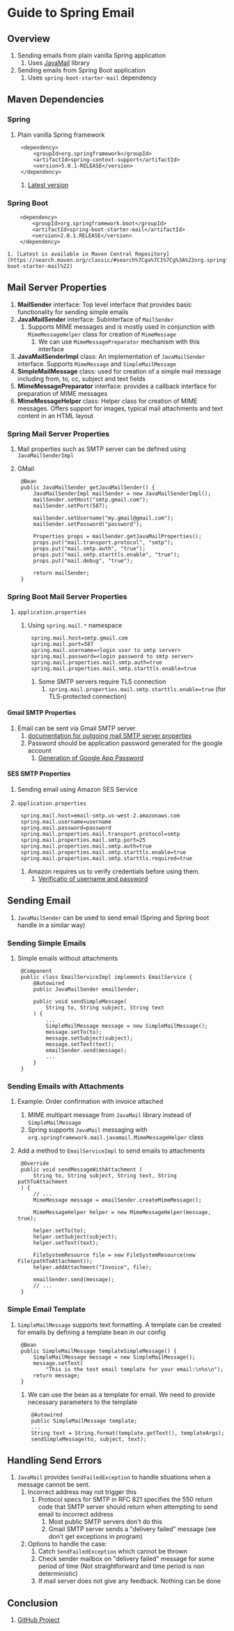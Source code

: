 # Guide to Spring Email #
## Overview ##
1. Sending emails from plain vanilla Spring application
	1. Uses [JavaMail](https://java.net/projects/javamail/pages/Home) library
2. Sending emails from Spring Boot application
	1. Uses `spring-boot-starter-mail` dependency

## Maven Dependencies ##
### Spring ###
1. Plain vanilla Spring framework

		<dependency>
			<groupId>org.springframework</groupId>
			<artifactId>spring-context-support</artifactId>
			<version>5.0.1-RELEASE</version>
		</dependency>

	1. [Latest version](https://search.maven.org/classic/#search%7Cga%7C1%7Cspring-context-support)

### Spring Boot ###

		<dependency>
			<groupId>org.springframework.boot</groupId>
			<artifactId>spring-boot-starter-mail</artifactId>
			<version>2.0.1.RELEASE</version>
		</dependency>

	1. [Latest is available in Maven Central Repository](https://search.maven.org/classic/#search%7Cga%7C1%7Cg%3A%22org.springframework.boot%22%20AND%20a%3A%22spring-boot-starter-mail%22)

## Mail Server Properties ##
1. **MailSender** interface: Top level interface that provides basic functionality for sending simple emails
2. **JavaMailSender** interface: Subinterface of `MailSender`
	1. Supports MIME messages and is mostly used in conjunction with `MimeMessageHelper` class for creation of `MimeMessage`
		1. We can use `MimeMessagePreparator` mechanism with this interface
3. **JavaMailSenderImpl** class: An implementation of `JavaMailSender` interface. Supports `MimeMessage` and `SimpleMailMessage`
4. **SimpleMailMessage** class: used for creation of a simple mail message including from, to, cc, subject and text fields
5. **MimeMessagePreparator** interface: provides a callback interface for preparation of MIME messages
6. **MimeMessageHelper** class: Helper class for creation of MIME messages. Offers support for images, typical mail attachments and text content in an HTML layout

### Spring Mail Server Properties ###
1. Mail properties such as SMTP server can be defined using `JavaMailSenderImpl`
2. GMail

		@Bean
		public JavaMailSender getJavaMailSender() {
			JavaMailSenderImpl mailSender = new JavaMailSenderImpl();
			mailSender.setHost("smtp.gmail.com");
			mailSender.setPort(587);

			mailSender.setUsername("my.gmail@gmail.com");
			mailSender.setPassword("password");

			Properties props = mailSender.getJavaMailProperties();
			props.put("mail.transport.protocol", "smtp");
			props.put("mail.smtp.auth", "true");
			props.put("mail.smtp.starttls.enable", "true");
			props.put("mail.debug", "true");

			return mailSender;
		}

### Spring Boot Mail Server Properties ###
1. `application.properties`
	1. Using `spring.mail.*` namespace

			spring.mail.host=smtp.gmail.com
			spring.mail.port=587
			spring.mail.username=<login user to smtp server>
			spring.mail.password=<login password to smtp server>
			spring.mail.properties.mail.smtp.auth=true
			spring.mail.properties.mail.smtp.starttls.enable=true

		1. Some SMTP servers require TLS connection
			1. `spring.mail.properties.mail.smtp.starttls.enable=true` (for TLS-protected connection)

#### Gmail SMTP Properties ####
1. Email can be sent via Gmail SMTP server
	1. [documentation for outgoing mail SMTP server properties](https://support.google.com/mail/answer/13273?hl=en&rd=2)
	2. Password should be application password generated for the google account
		1. [Generation of Google App Password](https://support.google.com/accounts/answer/185833)

#### SES SMTP Properties ####
1. Sending email using Amazon SES Service
2. `application.properties`

		spring.mail.host=email-smtp.us-west-2.amazonaws.com
		spring.mail.username=username
		spring.mail.password=password
		spring.mail.properties.mail.transport.protocol=smtp
		spring.mail.properties.mail.smtp.port=25
		spring.mail.properties.mail.smtp.auth=true
		spring.mail.properties.mail.smtp.starttls.enable=true
		spring.mail.properties.mail.smtp.starttls.required=true

	1. Amazon requires us to verify credentials before using them.
		1. [Verificatio of username and password](http://docs.aws.amazon.com/ses/latest/DeveloperGuide/verify-email-addresses.html)

## Sending Email ##
1. `JavaMailSender` can be used to send email (Spring and Spring boot handle in a similar way)

### Sending Simple Emails ###
1. Simple emails without attachments

		@Component
		public class EmailServiceImpl implements EmailService {
			@Autowired
			public JavaMailSender emailSender;

			public void sendSimpleMessage(
				String to, String subject, String text
			) {
				...
				SimpleMailMessage message = new SimpleMailMessage();
				message.setTo(to);
				message.setSubject(subject);
				message.setText(text);
				emailSender.send(message);
				...
			}
		}

### Sending Emails with Attachments ###
1. Example: Order confirmation with invoice attached
	1. MIME multipart message from `JavaMail` library instead of `SimpleMailMessage`
	2. Spring supports `JavaMail` messaging with `org.springframework.mail.javamail.MimeMessageHelper` class
2. Add a method to `EmailServiceImpl` to send emails to attachments

		@Override
		public void sendMessageWithAttachment (
			String to, String subject, String text, String pathToAttachment
		) {
			// ...
			MimeMessage message = emailSender.createMimeMessage();

			MimeMessageHelper helper = new MimeMessageHelper(message, true);

			helper.setTo(to);
			helper.setSubject(subject);
			helper.setText(text);

			FileSystemResource file = new FileSystemResource(new File(pathToAttachment));
			helper.addAttachment("Invoice", file);

			emailSender.send(message);
			// ...
		}

### Simple Email Template ###
1. `SimpleMailMessage` supports text formatting. A template can be created for emails by defining a template bean in our config

		@Bean
		public SimpleMailMessage templateSimpleMessage() {
			SimpleMailMessage message = new SimpleMailMessage();
			message.setText(
				"This is the test email template for your email:\n%s\n");
			return message;
		}

	1. We can use the bean as a template for email. We need to provide necessary parameters to the template

			@Autowired
			public SimpleMailMessage template;
			...
			String text = String.format(template.getText(), templateArgs);
			sendSimpleMessage(to, subject, text);

## Handling Send Errors ##
1. `JavaMail` provides `SendFailedException` to handle situations when a message cannot be sent.
	1. Incorrect address may not trigger this
		1. Protocol specs for SMTP in RFC 821 specifies the 550 return code that SMTP server should return when attempting to send email to incorrect address
			1. Most public SMTP servers don't do this
			2. Gmail SMTP server sends a "delivery failed" message (we don't get exceptions in program)
	2. Options to handle the case:
		1. Catch `SendFailedException` which cannot be thrown
		2. Check sender mailbox on "delivery failed" message for some period of time (Not straightforward and time period is non deterministic)
		3. If mail server does not give any feedback. Nothing can be done

## Conclusion ##
1. [GitHub Project](https://github.com/eugenp/tutorials/tree/master/spring-mvc-simple)